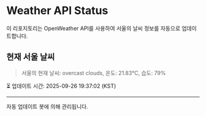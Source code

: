 
# Weather API Status

이 리포지토리는 OpenWeather API를 사용하여 서울의 날씨 정보를 자동으로 업데이트합니다.

## 현재 서울 날씨
> 서울의 현재 날씨: overcast clouds, 온도: 21.83°C, 습도: 79%

⏳ 업데이트 시간: 2025-09-26 19:37:02 (KST)

---
자동 업데이트 봇에 의해 관리됩니다.
